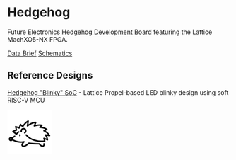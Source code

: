 # Hedgehog
Future Electronics [Hedgehog Development Board](https://github.com/Future-Electronics-Design-Center/Hedgehog) featuring the Lattice MachXO5-NX FPGA.

[Data Brief](collateral/Hedgehog_DataBrief_v03.pdf)
[Schematics](collateral/SCH_Hedgehog_Rev0.PDF)

## Reference Designs

[Hedgehog "Blinky" SoC](https://future-electronics-design-center.github.io/hedgehog-blinky_soc/) - Lattice Propel-based LED blinky design using soft RISC-V MCU

<img src="images/hedgehog.png" width="100">

